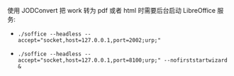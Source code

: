 使用 JODConvert 把 work 转为 pdf 或者 html 时需要后台启动 LibreOffice 服务:

* `./soffice --headless --accept="socket,host=127.0.0.1,port=2002;urp;"`

* `./soffice --headless --accept="socket,host=127.0.0.1,port=8100;urp;" --nofirststartwizard &`



